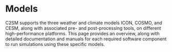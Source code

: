 
# Models

C2SM supports the three weather and climate models ICON, COSMO, and CESM, along with associated pre- and post-processing tools, on different high-performance platforms. This page provides an overview, along with detailed documentation and manuals for each required software component to run simulations using these specific models.
